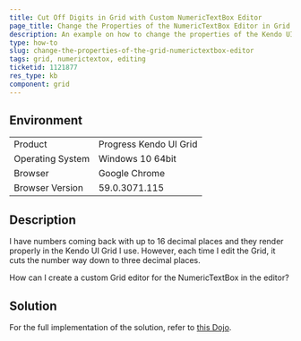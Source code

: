 ```yaml
---
title: Cut Off Digits in Grid with Custom NumericTextBox Editor
page_title: Change the Properties of the NumericTextBox Editor in Grid | Kendo UI Grid for jQuery
description: An example on how to change the properties of the Kendo UI NumericTextBox Editor in the Kendo UI Grid.
type: how-to
slug: change-the-properties-of-the-grid-numerictextbox-editor
tags: grid, numerictextox, editing
ticketid: 1121877
res_type: kb
component: grid
---
```


## Environment

<table>
 <tr>
  <td>Product</td>
  <td>Progress Kendo UI Grid</td>
 </tr>
 <tr>
  <td>Operating System</td>
  <td>Windows 10 64bit</td>
 </tr>
 <tr>
  <td>Browser</td>
  <td>Google Chrome</td>
 </tr>
 <tr>
  <td>Browser Version</td>
  <td>59.0.3071.115</td>
 </tr>
</table>


## Description

I have numbers coming back with up to 16 decimal places and they render properly in the Kendo UI Grid I use. However, each time I edit the Grid, it cuts the number way down to three decimal places.

How can I create a custom Grid editor for the NumericTextBox in the editor?  

## Solution

For the full implementation of the solution, refer to [this Dojo](https://dojo.telerik.com/OSola).
